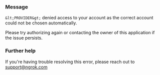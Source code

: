 
### Message
`&lt;PROVIDER&gt;` denied access to your account as the correct account could not be chosen automatically.

Please try authorizing again or contacting the owner of this application if the issue persists.

### Further help
If you're having trouble resolving this error, please reach out to [support@ngrok.com](mailto:support@ngrok.com?subject=Help%20with%20ERR_NGROK_5531)

